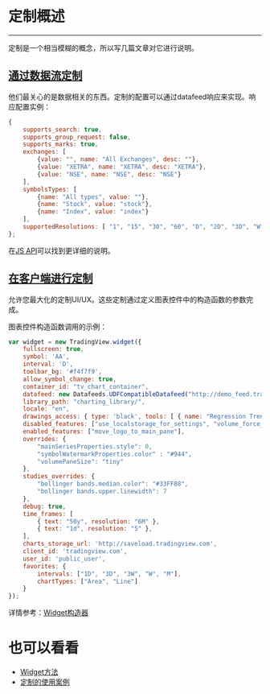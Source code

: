 # 定制概述

---

定制是一个相当模糊的概念，所以写几篇文章对它进行说明。

## [通过数据流定制](#通过数据流定制)

他们最关心的是数据相关的东西。定制的配置可以通过datafeed响应来实现。响应配置实例：

```javascript
{
    supports_search: true,
    supports_group_request: false,
    supports_marks: true,
    exchanges: [
        {value: "", name: "All Exchanges", desc: ""},
        {value: "XETRA", name: "XETRA", desc: "XETRA"},
        {value: "NSE", name: "NSE", desc: "NSE"}
    ],
    symbolsTypes: [
        {name: "All types", value: ""},
        {name: "Stock", value: "stock"},
        {name: "Index", value: "index"}
    ],
    supportedResolutions: [ "1", "15", "30", "60", "D", "2D", "3D", "W", "3W", "M", '6M' ]
};
```

在[JS API](/book/JS-Api.md#onreadycallback)可以找到更详细的说明。

## [在客户端进行定制](#在客户端进行定制)

允许您最大化的定制UI/UX。这些定制通过定义图表控件中的构造函数的参数完成。

图表控件构造函数调用的示例：

```javascript
var widget = new TradingView.widget({
    fullscreen: true,
    symbol: 'AA',
    interval: 'D',
    toolbar_bg: '#f4f7f9',
    allow_symbol_change: true,
    container_id: "tv_chart_container",
    datafeed: new Datafeeds.UDFCompatibleDatafeed("http://demo_feed.tradingview.com"),
    library_path: "charting_library/",
    locale: "en",
    drawings_access: { type: 'black', tools: [ { name: "Regression Trend" } ] },
    disabled_features: ["use_localstorage_for_settings", "volume_force_overlay"],
    enabled_features: ["move_logo_to_main_pane"],
    overrides: {
        "mainSeriesProperties.style": 0,
        "symbolWatermarkProperties.color" : "#944",
        "volumePaneSize": "tiny"
    },
    studies_overrides: {
        "bollinger bands.median.color": "#33FF88",
        "bollinger bands.upper.linewidth": 7
    },
    debug: true,
    time_frames: [
        { text: "50y", resolution: "6M" },
        { text: "1d", resolution: "5" },
    ],
    charts_storage_url: 'http://saveload.tradingview.com',
    client_id: 'tradingview.com',
    user_id: 'public_user',
    favorites: {
        intervals: ["1D", "3D", "3W", "W", "M"],
        chartTypes: ["Area", "Line"]
    }
});
```

详情参考：[Widget构造器](/book/Widget-Constructor.md)

# 也可以看看

* [Widget方法](/book/Widget-Methods.md)
* [定制的使用案例](/book/Customization-Use-Cases.md)



